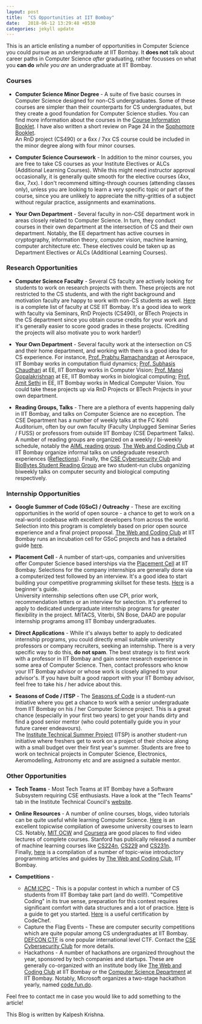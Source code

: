 ```yaml
---
layout: post
title:  "CS Opportunities at IIT Bombay"
date:   2018-06-12 13:29:48 +0530
categories: jekyll update
---
```

This is an article enlisting a number of opportunities in Computer Science you could pursue as an undergraduate at IIT Bombay. It **does not** talk about career paths in Computer Science *after* graduating, rather focusses on what you **can do** *while you are* an undergraduate at IIT Bombay.

### Courses

* **Computer Science Minor Degree** - A suite of five basic courses in Computer Science designed for non-CS undergraduates. Some of these courses are simpler than their counterparts for CS undergraduates, but they create a good foundation for Computer Science studies. You can find more information about the courses in the [Course Information Booklet](https://gymkhana.iitb.ac.in/~ugacademics/Docs/CourseInfo_Booklet.pdf). I have also written a short review on Page 24 in the [Sophomore Booklet](https://gymkhana.iitb.ac.in/~ugacademics/Docs/SOPHIE_BOOKLET.pdf).  
An RnD project (CS490) or a 6xx / 7xx CS course could be included in the minor degree along with four minor courses.

* **Computer Science Coursework** - In addition to the minor courses, you are free to take CS courses as your Institute Electives or ALCs (Additional Learning Courses). While this might need instructor approval occasionally, it is generally quite smooth for the elective courses (4xx, 6xx, 7xx). I don't recommend sitting-through courses (attending classes only), unless you are looking to learn a very specific topic or part of the course, since you are unlikely to appreciate the nitty-gritties of a subject without regular practice, assignments and examinations.

* **Your Own Department** - Several faculty in non-CSE department work in areas closely related to Computer Science. In turn, they conduct courses in their own department at the intersection of CS and their own department. Notably, the EE department has active courses in cryptography, information theory, computer vision, machine learning, computer architecture etc. These electives could be taken up as Department Electives or ALCs (Additional Learning Courses).

### Research Opportunities

* **Computer Science Faculty** - Several CS faculty are actively looking for students to work on research projects with them. These projects are not restricted to the CS students, and with the right background and motivation faculty are happy to work with non-CS students as well. [Here](https://www.cse.iitb.ac.in/page14) is a complete list of faculty at CSE IIT Bombay. It's a good idea to work with faculty via Seminars, RnD Projects (CS490), or BTech Projects in the CS department since you obtain course credits for your work and it's generally easier to score good grades in these projects. (Crediting the projects will also motivate you to work harder!)

* **Your Own Department** - Several faculty work at the intersection on CS and their home department, and working with them is a good idea for CS experience. For instance, [Prof. Prabhu Ramachandran](https://www.aero.iitb.ac.in/~prabhu/index.html) at Aerospace, IIT Bombay works in computation fluid dynamics; [Prof. Subhasis Chaudhari](https://www.ee.iitb.ac.in/web/people/faculty/home/sc) at EE, IIT Bombay works in Computer Vision; [Prof. Manoj Gopalakrishnan](https://www.ee.iitb.ac.in/web/people/faculty/home/manojg) at EE, IIT Bombay works in biological computing; [Prof. Amit Sethi](https://www.ee.iitb.ac.in/web/people/faculty/home/asethi) in EE, IIT Bombay works in Medical Computer Vision. You could take these projects up via RnD Projects or BTech Projects in your own department.

* **Reading Groups, Talks** - There are a plethora of events happening daily in IIT Bombay, and talks on Computer Science are no exception. The CSE Department has a number of weekly talks at the FC Kohli Auditorium, often by our own faculty (Faculty Unplugged Seminar Series / FUSS) or professors from outside IIT Bombay (CSE Department Talks). A number of reading groups are organized on a weekly / bi-weekly schedule, notably the [AIML reading group](https://www.cse.iitb.ac.in/~ml/). [The Web and Coding Club](http://wncc-iitb.org/) at IIT Bombay organize informal talks on undegraduate research experiences ([Reflections](https://wncc-iitb.org/wiki/index.php/Reflections)). Finally, the [CSE Cybersecurity Club](https://www.facebook.com/groups/csec.iitb/) and [BioBytes Student Reading Group](https://www.facebook.com/groups/BioBytesIITB/) are two student-run clubs organizing biweekly talks on computer security and biological computing respectively.

### Internship Opportunities

* **Google Summer of Code (GSoC) / Outreachy** - These are exciting opportunities in the world of open source - a chance to get to work on a real-world codebase with excellent developers from across the world. Selection into this program is completely based on prior open source experience and a final project proposal. [The Web and Coding Club](http://wncc-iitb.org/) at IIT Bombay runs an incubation cell for GSoC projects and has a detailed guide [here](https://wncc-iitb.org/wiki/index.php/Open_Source).

* **Placement Cell** - A number of start-ups, companies and universities offer Computer Science based interships via the [Placement Cell](http://placements.iitb.ac.in/) at IIT Bombay. Selections for the company internships are generally done via a computerized test followed by an interview. It's a good idea to start building your competitive programming skillset for these tests. [Here](https://wncc-iitb.org/wiki/index.php/Competitive_Programming) is a beginner's guide.  
University internship selections often use CPI, prior work, recommendation letters or an interview for selection. It's preferred to apply to dedicated undergraduate internship programs for greater flexibility in the project. MITACS, Viterbi, SN Bose, DAAD are popular internship programs among IIT Bombay undergraduates.

* **Direct Applications** - While it's always better to apply to dedicated internship programs, you could directly email suitable university professors or company recruiters, seeking an internship. There is a very specific way to do this, **do not spam**. The best strategy is to first work with a professor in IIT Bombay and gain some research experience in some area of Computer Science. Then, contact professors who know your IIT Bombay advisor or whose work is closely aligned to your advisor's. If you have built a good rapport with your IIT Bombay advisor, feel free to take his / her advice about this.

* **Seasons of Code / ITSP** - The [Seasons of Code](http://wncc-iitb.org/soc) is a student-run initiative where you get a chance to work with a senior undergraduate from IIT Bombay on his / her Computer Science project. This is a great chance (especially in your first two years) to get your hands dirty and find a good senior mentor (who could potentially guide you in your future career endeavours).  
The [Institute Technical Summer Project](http://stab-iitb.org/itsp) (ITSP) is another student-run initiative where freshers get to work on a project of their choice along with a small budget over their first year's summer. Students are free to work on technical projects in Computer Science, Electronics, Aeromodelling, Astronomy etc and are assigned a suitable mentor.

### Other Opportunities

* **Tech Teams** - Most Tech Teams at IIT Bombay have a Software Subsystem requiring CSE enthusiasts. Have a look at the "Tech Teams" tab in the Institute Technical Council's [website](http://stab-iitb.org/).

* **Online Resources** - A number of online courses, blogs, video tutorials can be quite useful while learning Computer Science. [Here](https://github.com/prakhar1989/awesome-courses) is an excellent topicwise compilation of awesome university courses to learn CS. Notably, [MIT OCW](https://ocw.mit.edu/index.htm) and [Coursera](http://coursera.org/) are good places to find video lectures of complete courses. Stanford has publically released a number of machine learning courses like [CS224n](http://web.stanford.edu/class/cs224n/), [CS229](http://cs229.stanford.edu/) and [CS231n](http://cs231n.stanford.edu/).  
Finally, [here](https://wncc-iitb.org/wiki/index.php/The_Web_and_Coding_Club) is a compilation of a number of topic-wise introductory programming articles and guides by [The Web and Coding Club](http://wncc-iitb.org/), IIT Bombay.

* **Competitions** -
   * [ACM ICPC](https://icpc.baylor.edu/) - This is a popular contest in which a number of CS students from IIT Bombay take part (and do well!). "Competitive Coding" in its true sense, preparation for this contest requires significant comfort with data structures and a lot of practice. [Here](https://wncc-iitb.org/wiki/index.php/Competitive_Programming) is a guide to get you started. [Here](https://www.codechef.com/certification/prepare) is a useful certification by CodeChef.
   * Capture the Flag Events - These are computer security competitions which are quite popular among CS undergraduates at IIT Bombay. [DEFCON CTF](https://www.defcon.org/html/links/dc-ctf.html) is one popular international level CTF. Contact the [CSE Cybersecurity Club](https://www.facebook.com/groups/csec.iitb/) for more details.
   * Hackathons - A number of hackathons are organized throughout the year, sponsored by tech companies and startups. These are generally co-organized with an institute body like [The Web and Coding Club](http://wncc-iitb.org/) at IIT Bombay or the [Computer Science Department](http://cse.iitb.ac.in/) at IIT Bombay. Notably, Microsoft organizes a two-stage hackathon yearly, named [code.fun.do](https://www.acadaccelerator.com/).

Feel free to contact me in case you would like to add something to the article!

This Blog is written by Kalpesh Krishna.